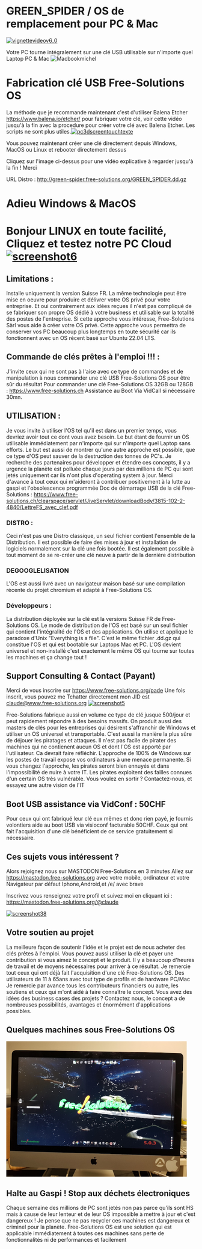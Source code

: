 # GREEN_SPIDER / OS de remplacement pour PC & Mac
[![vignettevideov6_0](https://user-images.githubusercontent.com/29485972/218885603-70629fda-8665-446a-a76d-5a8b7423896b.png)](http://green-spider.free-solutions.org/INSTALLATION_SUR_DISQUE.webm)

Votre PC tourne intégralement sur une clé USB utilisable sur n'importe quel Laptop PC & Mac
![Macbookmichel](https://user-images.githubusercontent.com/29485972/169364555-d568acb4-85bd-4265-b673-47541ffd58f7.jpeg)
# Fabrication clé USB Free-Solutions OS
La méthode que je recommande maintenant c'est d'utiliser Balena Etcher https://www.balena.io/etcher/ pour fabriquer votre clé, voir cette vidéo jusqu'à la fin avec la procedure pour créer votre clé avec Balena Etcher. Les scripts ne sont plus utiles.[![pc3dscreentouchtexte](https://user-images.githubusercontent.com/29485972/169356887-c113f146-f597-4f07-a954-35191da7a3a6.png)](https://www.free-solutions.ch/VIDEOS_FRAME/Free-Solutions-OS-newvid.webm)

Vous pouvez maintenant créer une clé directement depuis Windows, MacOS ou Linux et rebooter directement dessus


Cliquez sur l'image ci-dessus pour une vidéo explicative à regarder jusqu'à la fin ! Merci


URL Distro : http://green-spider.free-solutions.org/GREEN_SPIDER.dd.gz
# Adieu Windows & MacOS
# Bonjour LINUX en toute facilité, Cliquez et testez notre PC Cloud[![screenshot6](https://user-images.githubusercontent.com/29485972/169366593-6002d501-2b41-4760-afff-c18f10d9bb91.png)](https://green-spider.free-solutio![headerqrmastodon](https://user-images.githubusercontent.com/29485972/204859030-9b78e09f-80a2-477d-aaa0-291e00fe5caa.png)](https://mastodon.free-solutions.org)ns.org:8443)

## Limitations : 
Installe uniquement la version Suisse FR. La même technologie peut être mise en oeuvre pour produire et délivrer votre OS privé pour votre entreprise. Et oui contrairement aux idées reçues il n'est pas compliqué de se fabriquer son propre OS dédié à votre business et utilisable sur la totalité des postes de l'entreprise. Si cette approche vous intéresse, Free-Solutions Sàrl vous aide à créer votre OS privé. Cette approche vous permettra de conserver vos PC beaucoup plus longtemps en toute sécurité car ils fonctionnent avec un OS récent basé sur Ubuntu 22.04 LTS. 

## Commande de clés prêtes à l'emploi !!! : 
J'invite ceux qui ne sont pas à l'aise avec ce type de commandes et de manipulation à nous commander une clé USB Free-Solutions OS pour être sûr du résultat
Pour commander une clé Free-Solutions OS 32GB ou 128GB : https://www.free-solutions.ch Assistance au Boot Via VidCall si nécessaire 30mn.

## UTILISATION :
Je vous invite à utiliser l'OS tel qu'il est dans un premier temps, vous devriez avoir tout ce dont vous avez besoin. Le but étant de fournir un OS utilisable immédiatement par n'importe qui sur n'importe quel Laptop sans efforts. Le but est aussi de montrer qu'une autre approche est possible, que ce type d'OS peut sauver de la destruction des tonnes de PC's. Je recherche des partenaires pour développer et étendre ces concepts, il y a urgence la planète est polluée chaque jours par des millions de PC qui sont jetés uniquement car ils n'ont plus d'operating system à jour. Merci d'avance à tout ceux qui m'aideront à contribuer positivement à la lutte au gaspi et l'obsolescence programmée
Doc de démarrage USB de la clé Free-Solutions : https://www.free-solutions.ch/clearspace/servlet/JiveServlet/downloadBody/3815-102-2-4840/LettreFS_avec_clef.pdf

### DISTRO : 
Ceci n'est pas une Distro classique, un seul fichier contient l'ensemble de la Distribution. Il est possible de faire des mises à jour et installation de logiciels normalement sur la clé une fois bootée. Il est également possible à tout moment de se re-créer une clé neuve à partir de la dernière distribution

### DEGOOGLELISATION
L'OS est aussi livré avec un navigateur maison basé sur une compilation récente du projet chromium et adapté à Free-Solutions OS. 

### Développeurs : 
La distribution déployée sur la clé est la versions Suisse FR de Free-Solutions OS. Le mode de distribution de l'OS est basé sur un seul fichier qui contient l'intégralité de l'OS et des applications.
On utilise et applique le paradoxe d'Unix "Everything is a file". C'est le même fichier .dd.gz qui constitue l'OS et qui est bootable sur Laptops Mac et PC. L'OS devient universel et non-installé c'est exactement le même OS qui tourne sur toutes les machines et ça change tout !


## Support Consulting & Contact (Payant)
Merci de vous inscrire sur https://www.free-solutions.org/pade 
Une fois inscrit, vous pouvez me Tchatter directement mon JID est claude@www.free-solutions.org
[![screenshot5](https://user-images.githubusercontent.com/29485972/169363808-b38184cb-cc2f-4de8-af3d-8f14bcdd20b0.png)](https://www.free-solutions.org/pade)

Free-Solutions fabrique aussi en volume ce type de clé jusque 500/jour et peut rapidement répondre à des besoins massifs. On produit aussi des masters de clés pour les entreprises qui désirent s'affranchir de Windows et utiliser un OS universel et transportable. C'est aussi la manière la plus sûre de déjouer les piratages et attaques. Il n'est pas facile de pirater des machines qui ne contienent aucun OS et dont l'OS est apporté par l'utilisateur. Ca devrait faire réfléchir. L'approche de 100% de Windows sur les postes de travail expose vos ordinateurs à une menace permanente. Si vous changez l'approche, les pirates seront bien ennuyés et dans l'impossibilité de nuire à votre IT. Les pirates exploitent des failles connues d'un certain OS très vulnérable. Vous voulez en sortir ? Contactez-nous, et essayez une autre vision de l'IT
## Boot USB assistance via VidConf : 50CHF
Pour ceux qui ont fabriqué leur clé eux mêmes et donc rien payé, je fournis volontiers aide au boot USB via visioconf facturable 50CHF. Ceux qui ont fait l'acquisition d'une clé bénéficient de ce service gratuitement si nécessaire.

## Ces sujets vous intéressent ? ##

Alors rejoignez nous sur MASTODON Free-Solutions en 3 minutes
Allez sur https://mastodon.free-solutions.org avec votre mobile, ordinateur et votre Navigateur par défaut Iphone,Android,et /e/ avec brave

Inscrivez vous renseignez votre profil et suivez moi en cliquant ici : https://mastodon.free-solutions.org/@claude

[![screenshot38](https://user-images.githubusercontent.com/29485972/204862089-3910df15-8480-4270-9c0d-ad64f5816a8e.png)](https://mastodon.free-solutions.org)

## Votre soutien au projet
La meilleure façon de soutenir l'idée et le projet est de nous acheter des clés prêtes à l'emploi. Vous pouvez aussi utiliser la clé et payer une contribution si vous aimez le concept et le produit. Il y a beaucoup d'heures de travail et de moyens nécessaires pour arriver à ce résultat. Je remercie tout ceux qui ont déjà fait l'acquisition d'une clé Free-Solutions OS. Des utilisateurs de 11 à 65ans avec tout type de profils et de hardware PC/Mac
Je remercie par avance tous les contributeurs financiers ou autre, les soutiens et ceux qui m'ont aidé à faire connaître le concept. Vous avez des idées des business cases des projets ? Contactez nous, le concept a de nombreuses possibilités, avantages et énormément d'applications possibles.

## Quelques machines sous Free-Solutions OS

[![PC & Mac sous Free-Solutions OS](https://github.com/ClaudeStabile/GREEN_SPIDER/blob/main/PHOTOS_PC_MAC/imac27-core-i7-End2012small.jpg)](https://github.com/ClaudeStabile/GREEN_SPIDER/tree/main/PHOTOS_PC_MAC)

## Halte au Gaspi ! Stop aux déchets électroniques

Chaque semaine des millions de PC sont jetés non pas parce qu'ils sont HS mais à cause de leur lenteur et de leur OS impossible à mettre à jour et c'est dangereux ! Je pense que ne pas recycler ces machines est dangereux et criminel pour la planète. Free-Solutions OS est une solution qui est applicable immédiatement à toutes ces machines sans perte de fonctionnalités ni de performances et facilement





